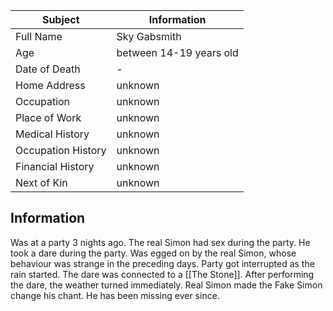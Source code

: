 | Subject            | Information             |
| ------------------ | ----------------------- |
| Full Name          | Sky Gabsmith            |
| Age                | between 14-19 years old |
| Date of Death      | -                       |
| Home Address       | unknown                 |
| Occupation         | unknown                 |
| Place of Work      | unknown                 |
| Medical History    | unknown                 |
| Occupation History | unknown                 |
| Financial History  | unknown                 |
| Next of Kin        | unknown                 |
## Information
Was at a party 3 nights ago. The real Simon had sex during the party.
He took a dare during the party. Was egged on by the real Simon, whose behaviour was strange in the preceding days. Party got interrupted as the rain started. The dare was connected to a [[The Stone]]. After performing the dare, the weather turned immediately. Real Simon made the Fake Simon change his chant. He has been missing ever since.